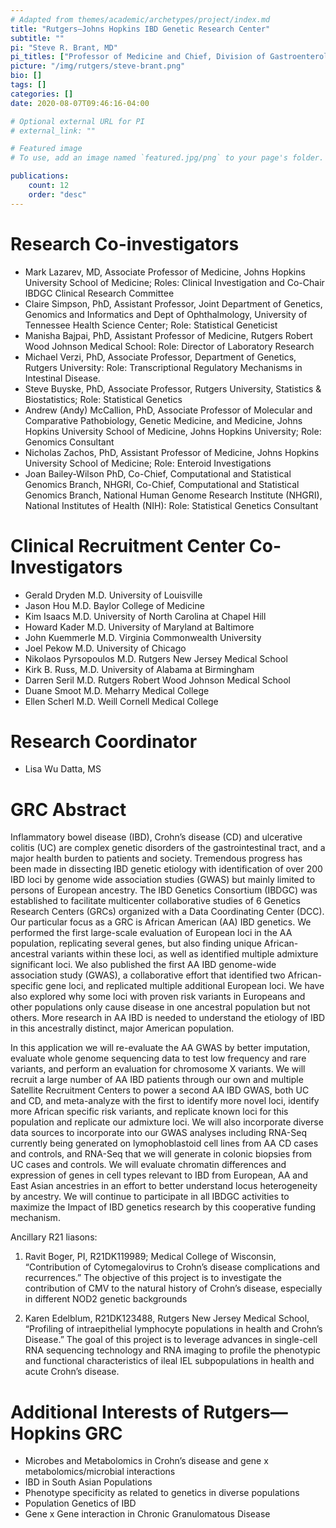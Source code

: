 ```yaml
---
# Adapted from themes/academic/archetypes/project/index.md
title: "Rutgers—Johns Hopkins IBD Genetic Research Center"
subtitle: ""
pi: "Steve R. Brant, MD"
pi_titles: ["Professor of Medicine and Chief, Division of Gastroenterology and Hepatology, Rutgers Robert Wood Johnson Medical School","Adjunct Professor, Department of Genetics and The Human Genetics Institute of New Jersey, Rutgers University","Director, Crohns and Colitis Foundation of New Jersey","Adjunct Professor, Johns Hopkins University School of Medicine"]
picture: "/img/rutgers/steve-brant.png"
bio: []
tags: []
categories: []
date: 2020-08-07T09:46:16-04:00

# Optional external URL for PI
# external_link: ""

# Featured image
# To use, add an image named `featured.jpg/png` to your page's folder.

publications:
    count: 12
    order: "desc"
---
```



# Research Co-investigators

- Mark Lazarev, MD, Associate Professor of Medicine, Johns Hopkins University
  School of Medicine; Roles: Clinical Investigation and Co-Chair IBDGC
  Clinical Research Committee
- Claire Simpson, PhD, Assistant Professor, Joint Department of Genetics,
  Genomics and Informatics and Dept of Ophthalmology, University of Tennessee
  Health Science Center; Role: Statistical Geneticist
- Manisha Bajpai, PhD, Assistant Professor of Medicine, Rutgers Robert Wood
  Johnson Medical School: Role: Director of Laboratory Research
- Michael Verzi, PhD, Associate Professor, Department of Genetics, Rutgers
  University: Role: Transcriptional Regulatory Mechanisms in Intestinal
  Disease.
- Steve Buyske, PhD, Associate Professor, Rutgers University, Statistics &
  Biostatistics; Role: Statistical Genetics
- Andrew (Andy) McCallion, PhD, Associate Professor of Molecular and
  Comparative Pathobiology, Genetic Medicine, and Medicine, Johns Hopkins
  University School of Medicine, Johns Hopkins University; Role: Genomics
  Consultant
- Nicholas Zachos, PhD, Assistant Professor of Medicine, Johns Hopkins
  University School of Medicine; Role: Enteroid Investigations
- Joan Bailey-Wilson PhD, Co-Chief, Computational and Statistical Genomics
  Branch, NHGRI, Co-Chief, Computational and Statistical Genomics Branch,
  National Human Genome Research Institute (NHGRI), National Institutes of
  Health (NIH): Role: Statistical Genetics Consultant


# Clinical Recruitment Center Co-Investigators

- Gerald Dryden M.D. University of Louisville 
- Jason Hou M.D. Baylor College of Medicine 
- Kim Isaacs M.D. University of North Carolina at Chapel Hill
- Howard Kader M.D. University of Maryland at Baltimore 
- John Kuemmerle M.D. Virginia Commonwealth University 
- Joel Pekow M.D. University of Chicago 
- Nikolaos Pyrsopoulos M.D. Rutgers New Jersey Medical School 
- Kirk B. Russ, M.D. University of Alabama at Birmingham 
- Darren Seril M.D. Rutgers Robert Wood Johnson Medical School
- Duane Smoot M.D. Meharry Medical College 
- Ellen Scherl M.D. Weill Cornell Medical College 


# Research Coordinator

- Lisa Wu Datta, MS


# GRC Abstract

Inflammatory bowel disease (IBD), Crohn’s disease (CD) and ulcerative colitis
(UC) are complex genetic disorders of the gastrointestinal tract, and a major
health burden to patients and society. Tremendous progress has been made in
dissecting IBD genetic etiology with identification of over 200 IBD loci by
genome wide association studies (GWAS) but mainly limited to persons of
European ancestry. The IBD Genetics Consortium (IBDGC) was established to
facilitate multicenter collaborative studies of 6 Genetics Research Centers
(GRCs) organized with a Data Coordinating Center (DCC). Our particular focus
as a GRC is African American (AA) IBD genetics. We performed the first
large-scale evaluation of European loci in the AA population, replicating
several genes, but also finding unique African-ancestral variants within these
loci, as well as identified multiple admixture significant loci. We also
published the first AA IBD genome-wide association study (GWAS), a
collaborative effort that identified two African-specific gene loci, and
replicated multiple additional European loci. We have also explored why some
loci with proven risk variants in Europeans and other populations only cause
disease in one ancestral population but not others. More research in AA IBD is
needed to understand the etiology of IBD in this ancestrally distinct, major
American population.

In this application we will re-evaluate the AA GWAS by better imputation,
evaluate whole genome sequencing data to test low frequency and rare variants,
and perform an evaluation for chromosome X variants. We will recruit a large
number of AA IBD patients through our own and multiple Satellite Recruitment
Centers to power a second AA IBD GWAS, both UC and CD, and meta-analyze with
the first to identify more novel loci, identify more African specific risk
variants, and replicate known loci for this population and replicate our
admixture loci. We will also incorporate diverse data sources to incorporate
into our GWAS analyses including RNA-Seq currently being generated on
lymophoblastoid cell lines from AA CD cases and controls, and RNA-Seq that we
will generate in colonic biopsies from UC cases and controls. We will evaluate
chromatin differences and expression of genes in cell types relevant to IBD
from European, AA and East Asian ancestries in an effort to better understand
locus heterogeneity by ancestry. We will continue to participate in all IBDGC
activities to maximize the Impact of IBD genetics research by this cooperative
funding mechanism.

Ancillary R21 liasons:

1. Ravit Boger, PI, R21DK119989; Medical College of Wisconsin, “Contribution
   of Cytomegalovirus to Crohn’s disease complications and recurrences.” The
   objective of this project is to investigate the contribution of CMV to the
   natural history of Crohn’s disease, especially in different NOD2 genetic
   backgrounds

2. Karen Edelblum, R21DK123488, Rutgers New Jersey Medical School, “Profiling
   of intraepithelial lymphocyte populations in health and Crohn’s Disease.”
   The goal of this project is to leverage advances in single-cell RNA
   sequencing technology and RNA imaging to profile the phenotypic and
   functional characteristics of ileal IEL subpopulations in health and acute
   Crohn’s disease.


# Additional Interests of Rutgers—Hopkins GRC

- Microbes and Metabolomics in Crohn’s disease and gene x
  metabolomics/microbial interactions
- IBD in South Asian Populations 
- Phenotype specificity as related to genetics in diverse populations
- Population Genetics of IBD
- Gene x Gene interaction in Chronic Granulomatous Disease
